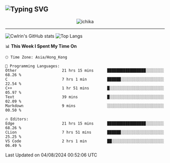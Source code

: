 ![Typing SVG](https://readme-typing-svg.demolab.com?font=Jost&size=24&pause=1000&color=7799EE&vCenter=true&multiline=true&random=false&width=435&height=100&lines=Hi+there;I'm+Sakurakouji+Nanaha;You+can+also+tell+me+Cwlrin%E2%98%86)
---
<p align="center">
  <img src="https://image.cwlrin.wiki/images/2024/06/17/Happy-Birthday2023---.png" alt="ichika" border="0" />
</p>

---
![Cwlrin's GitHub stats](https://github-readme-stats.vercel.app/api?username=cwlrin&show_icons=true&theme=buefy)
![Top Langs](https://github-readme-stats.vercel.app/api/top-langs/?username=cwlrin&layout=compact&hide=html,css)

<!--START_SECTION:waka-->
📊 **This Week I Spent My Time On** 

```text
🕑︎ Time Zone: Asia/Hong_Kong

💬 Programming Languages: 
Other                    21 hrs 15 mins      █████████████████░░░░░░░░   68.26 % 
C                        7 hrs 1 min         ██████░░░░░░░░░░░░░░░░░░░   22.54 % 
C++                      1 hr 51 mins        █░░░░░░░░░░░░░░░░░░░░░░░░   05.97 % 
Text                     39 mins             █░░░░░░░░░░░░░░░░░░░░░░░░   02.09 % 
Markdown                 9 mins              ░░░░░░░░░░░░░░░░░░░░░░░░░   00.50 % 

🔥 Editors: 
Edge                     21 hrs 15 mins      █████████████████░░░░░░░░   68.26 % 
CLion                    7 hrs 51 mins       ██████░░░░░░░░░░░░░░░░░░░   25.25 % 
VS Code                  2 hrs 1 min         ██░░░░░░░░░░░░░░░░░░░░░░░   06.49 % 
```


 Last Updated on 04/08/2024 00:52:06 UTC
<!--END_SECTION:waka-->
